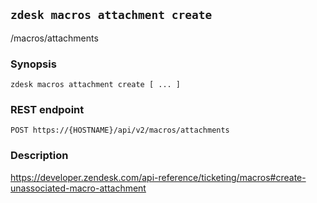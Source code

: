 ## `zdesk macros attachment create`

/macros/attachments

### Synopsis

    zdesk macros attachment create [ ... ]

### REST endpoint

    POST https://{HOSTNAME}/api/v2/macros/attachments

### Description

https://developer.zendesk.com/api-reference/ticketing/macros#create-unassociated-macro-attachment

